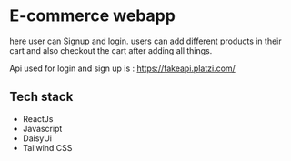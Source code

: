 # E-commerce webapp

here user can Signup and login. 
users can add different products in their cart and also checkout the cart after adding all things.

Api used for login and sign up is :
https://fakeapi.platzi.com/

## Tech stack

- ReactJs
- Javascript
- DaisyUi
- Tailwind CSS

